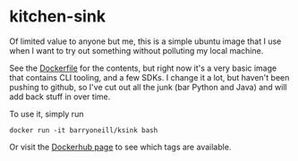# kitchen-sink

Of limited value to anyone but me, this is a simple ubuntu image that I use when I want to try out something without polluting my local machine.

See the [Dockerfile](Dockerfile) for the contents, but right now it's a very basic image that contains CLI tooling, and a few
SDKs.  I change it a lot, but haven't been pushing to github, so I've cut out all the junk (bar Python and Java) and will
add back stuff in over time.

To use it, simply run

```$bash
docker run -it barryoneill/ksink bash
```

Or visit the [Dockerhub page](https://cloud.docker.com/repository/docker/barryoneill/kitchen-sink/tags) to
see which tags are available.


